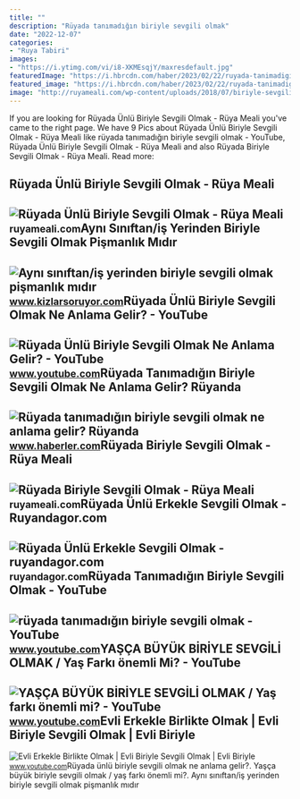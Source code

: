 ```yaml
---
title: ""
description: "Rüyada tanımadığın biriyle sevgili olmak"
date: "2022-12-07"
categories:
- "Ruya Tabiri"
images:
- "https://i.ytimg.com/vi/i8-XKMEsqjY/maxresdefault.jpg"
featuredImage: "https://i.hbrcdn.com/haber/2023/02/22/ruyada-tanimadigin-biriyle-sevgili-olmak-ne-15652557_2846_m.jpg"
featured_image: "https://i.hbrcdn.com/haber/2023/02/22/ruyada-tanimadigin-biriyle-sevgili-olmak-ne-15652557_2846_m.jpg"
image: "http://ruyameali.com/wp-content/uploads/2018/07/biriyle-sevgili-olmak-810x506.jpg"
---
```


If you are looking for Rüyada Ünlü Biriyle Sevgili Olmak - Rüya Meali you've came to the right page. We have 9 Pics about Rüyada Ünlü Biriyle Sevgili Olmak - Rüya Meali like rüyada tanımadığın biriyle sevgili olmak - YouTube, Rüyada Ünlü Biriyle Sevgili Olmak - Rüya Meali and also Rüyada Biriyle Sevgili Olmak - Rüya Meali. Read more:

Rüyada Ünlü Biriyle Sevgili Olmak - Rüya Meali
----------------------------------------------

 ![Rüyada Ünlü Biriyle Sevgili Olmak - Rüya Meali](http://ruyameali.com/wp-content/uploads/2017/09/unlu-biriyle-sevgili-olmak.jpg) <small>ruyameali.com</small>Aynı Sınıftan/iş Yerinden Biriyle Sevgili Olmak Pişmanlık Mıdır
---------------------------------------------------------------

 ![Aynı sınıftan/iş yerinden biriyle sevgili olmak pişmanlık mıdır](https://cf.kizlarsoruyor.com/q18187898/primary-share.png?87) <small>www.kizlarsoruyor.com</small>Rüyada Ünlü Biriyle Sevgili Olmak Ne Anlama Gelir? - YouTube
------------------------------------------------------------

 ![Rüyada Ünlü Biriyle Sevgili Olmak Ne Anlama Gelir? - YouTube](https://i.ytimg.com/vi/i8-XKMEsqjY/maxresdefault.jpg) <small>www.youtube.com</small>Rüyada Tanımadığın Biriyle Sevgili Olmak Ne Anlama Gelir? Rüyanda
-----------------------------------------------------------------

 ![Rüyada tanımadığın biriyle sevgili olmak ne anlama gelir? Rüyanda](https://i.hbrcdn.com/haber/2023/02/22/ruyada-tanimadigin-biriyle-sevgili-olmak-ne-15652557_2846_m.jpg) <small>www.haberler.com</small>Rüyada Biriyle Sevgili Olmak - Rüya Meali
-----------------------------------------

 ![Rüyada Biriyle Sevgili Olmak - Rüya Meali](http://ruyameali.com/wp-content/uploads/2018/07/biriyle-sevgili-olmak-810x506.jpg) <small>ruyameali.com</small>Rüyada Ünlü Erkekle Sevgili Olmak - Ruyandagor.com
--------------------------------------------------

 ![Rüyada Ünlü Erkekle Sevgili Olmak - ruyandagor.com](https://images.ruyandagor.com/2017/05/unlu-erkekle-sevgili-olmak-2202.jpg) <small>ruyandagor.com</small>Rüyada Tanımadığın Biriyle Sevgili Olmak - YouTube
--------------------------------------------------

 ![rüyada tanımadığın biriyle sevgili olmak - YouTube](https://i.ytimg.com/vi/UqXFBeJQqE0/maxresdefault.jpg?sqp=-oaymwEmCIAKENAF8quKqQMa8AEB-AH-CYAC0AWKAgwIABABGGUgZShlMA8=&rs=AOn4CLCr4xquMuFaOmSYrjEKVrKPbJLGkw) <small>www.youtube.com</small>YAŞÇA BÜYÜK BİRİYLE SEVGİLİ OLMAK / Yaş Farkı önemli Mi? - YouTube
------------------------------------------------------------------

 ![YAŞÇA BÜYÜK BİRİYLE SEVGİLİ OLMAK / Yaş farkı önemli mi? - YouTube](https://i.ytimg.com/vi/YvQwVtk9dLE/maxresdefault.jpg) <small>www.youtube.com</small>Evli Erkekle Birlikte Olmak | Evli Biriyle Sevgili Olmak | Evli Biriyle
-----------------------------------------------------------------------

 ![Evli Erkekle Birlikte Olmak | Evli Biriyle Sevgili Olmak | Evli Biriyle](https://i.ytimg.com/vi/7zktX6brz54/maxresdefault.jpg) <small>www.youtube.com</small>Rüyada ünlü biriyle sevgili olmak ne anlama gelir?. Yaşça büyük bi̇ri̇yle sevgi̇li̇ olmak / yaş farkı önemli mi?. Aynı sınıftan/iş yerinden biriyle sevgili olmak pişmanlık mıdır
